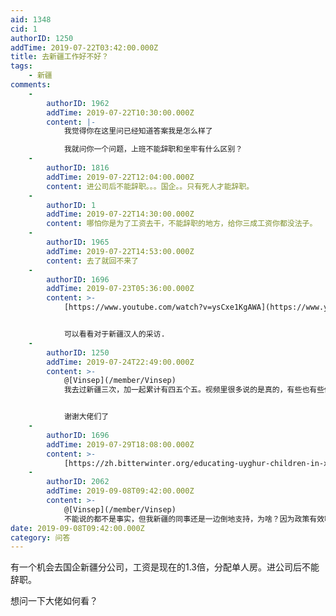 ```yaml
---
aid: 1348
cid: 1
authorID: 1250
addTime: 2019-07-22T03:42:00.000Z
title: 去新疆工作好不好？
tags:
    - 新疆
comments:
    -
        authorID: 1962
        addTime: 2019-07-22T10:30:00.000Z
        content: |-
            我觉得你在这里问已经知道答案我是怎么样了

            我就问你一个问题，上班不能辞职和坐牢有什么区别？
    -
        authorID: 1816
        addTime: 2019-07-22T12:04:00.000Z
        content: 进公司后不能辞职。。。国企。。只有死人才能辞职。
    -
        authorID: 1
        addTime: 2019-07-22T14:30:00.000Z
        content: 哪怕你是为了工资去干，不能辞职的地方，给你三成工资你都没法子。
    -
        authorID: 1965
        addTime: 2019-07-22T14:53:00.000Z
        content: 去了就回不来了
    -
        authorID: 1696
        addTime: 2019-07-23T05:36:00.000Z
        content: >-
            [https://www.youtube.com/watch?v=ysCxe1KgAWA](https://www.youtube.com/watch?v=ysCxe1KgAWA)


            可以看看对于新疆汉人的采访.
    -
        authorID: 1250
        addTime: 2019-07-24T22:49:00.000Z
        content: >-
            @[Vinsep](/member/Vinsep)
            我去过新疆三次，加一起累计有四五个五。视频里很多说的是真的，有些也有些偏见。比如去机场安检都是一样检查皮带和鞋子。


            谢谢大佬们了
    -
        authorID: 1696
        addTime: 2019-07-29T18:08:00.000Z
        content: >-
            [https://zh.bitterwinter.org/educating-uyghur-children-in-xinjiang/](https://zh.bitterwinter.org/educating-uyghur-children-in-xinjiang/)
    -
        authorID: 2062
        addTime: 2019-09-08T09:42:00.000Z
        content: >-
            @[Vinsep](/member/Vinsep)
            不能说的都不是事实，但我新疆的同事还是一边倒地支持，为啥？因为政策有效啊，没有恐怖活动了。老实说，外人还是少哔哔了，把大多数汉人送到那里，接受几次汽车炸弹，大部分人搞不好还要支持更激进的政策。
date: 2019-09-08T09:42:00.000Z
category: 问答
---
```


有一个机会去国企新疆分公司，工资是现在的1.3倍，分配单人房。进公司后不能辞职。

想问一下大佬如何看？
